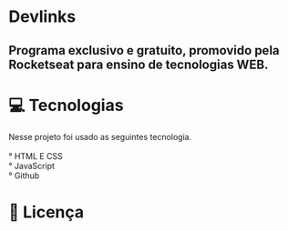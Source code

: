 # Devlinks
## Programa exclusivo e gratuito, promovido pela Rocketseat para ensino de tecnologias WEB.

# 💻 Tecnologias 
Nesse projeto foi usado as seguintes tecnologia.<br>
<br>° HTML E CSS
<br>° JavaScript
<br>° Github

# 📝 Licença
